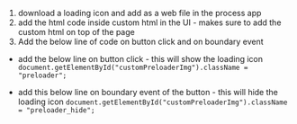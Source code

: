1. download a loading icon and add as a web file in the process app
2. add the html code inside custom html in the UI - makes sure to add the custom html on top of the page
3. Add the below line of code on button click and on boundary event

- add the below line on button click - this will show the loading icon
`document.getElementById("customPreloaderImg").className = "preloader";`

- add this below line on boundary event of the button - this will hide the loading icon
`document.getElementById("customPreloaderImg").className = "preloader_hide";`
